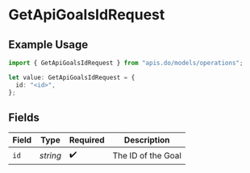 # GetApiGoalsIdRequest

## Example Usage

```typescript
import { GetApiGoalsIdRequest } from "apis.do/models/operations";

let value: GetApiGoalsIdRequest = {
  id: "<id>",
};
```

## Fields

| Field              | Type               | Required           | Description        |
| ------------------ | ------------------ | ------------------ | ------------------ |
| `id`               | *string*           | :heavy_check_mark: | The ID of the Goal |